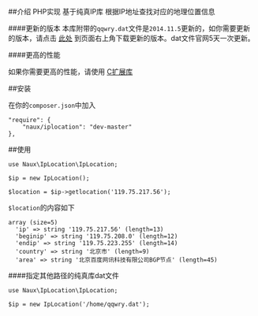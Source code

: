 ##介绍
PHP实现 基于纯真IP库 根据IP地址查找对应的地理位置信息

####更新的版本
本库附带的`qqwry.dat`文件是`2014.11.5`更新的，如你需要更新的版本，请点击 [此处](http://www.cz88.net/) 到页面右上角下载更新的版本。dat文件官网5天一次更新。

####更高的性能

如果你需要更高的性能，请使用 [C扩展库](http://pecl.php.net/package/qqwry)

##安装

在你的`composer.json`中加入

```
"require": {
    "naux/iplocation": "dev-master"
},
```

##使用

```
use Naux\IpLocation\IpLocation;

$ip = new IpLocation();

$location = $ip->getlocation('119.75.217.56');
```

`$location`的内容如下

```
array (size=5)
  'ip' => string '119.75.217.56' (length=13)
  'beginip' => string '119.75.208.0' (length=12)
  'endip' => string '119.75.223.255' (length=14)
  'country' => string '北京市' (length=9)
  'area' => string '北京百度网讯科技有限公司BGP节点' (length=45)
```

####指定其他路径的纯真库dat文件

```
use Naux\IpLocation\IpLocation;

$ip = new IpLocation('/home/qqwry.dat');
```

